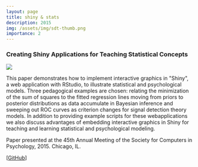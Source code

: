```yaml
---
layout: page
title: shiny & stats
description: 2015
img: /assets/img/sdt-thumb.png
importance: 2
---
```

<h3><b>Creating Shiny Applications for Teaching Statistical Concepts</b></h3>

<img src="https://wenjietseng.github.io/assets/img/sdt.png">

<br>
<p>
This paper demonstrates how to implement interactive graphics in "Shiny", a web application with RStudio, to illustrate statistical and psychological models. Three pedagogical examples are chosen: relating the minimization of the sum of squares to the fitted regression lines moving from priors to posterior distributions as data accumulate in Bayesian inference and sweeping out ROC curves as criterion changes for signal detection theory models. In addition to providing example scripts for these webapplications we also discuss advantages of embedding interactive graphics in Shiny for teaching and learning statistical and psychological modeling.
</p>
<p> Paper presented at the 45th Annual Meeting of the Society for Computers in Psychology, 2015. Chicago, IL.</p>
[<a href="https://github.com/wenjietseng/shinyapps">GitHub</a>]

